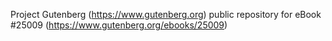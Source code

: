 Project Gutenberg (https://www.gutenberg.org) public repository for eBook #25009 (https://www.gutenberg.org/ebooks/25009)
